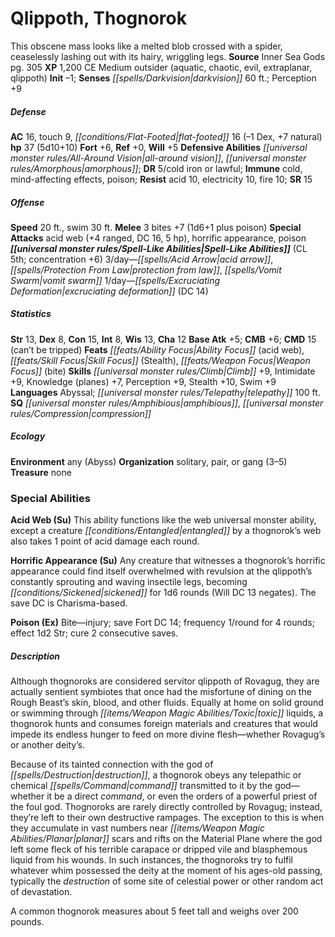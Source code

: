 ﻿---
cssclass: [monsters]
title1: Qlippoth, Thognorok
desc_short: This obscene mass looks like a melted blob crossed with a spider, ceaselessly
  lashing out with its hairy, wriggling legs.
title2: Thognorok
CR: 4
sources:
- name: Inner Sea Gods
  page: 305
  link: http://paizo.com/products/btpy94wj?Pathfinder-Campaign-Setting-Inner-Sea-Gods-Hardcover
XP: 1200
alignment: CE
size: Medium
type: outsider
subtypes:
- aquatic
- chaotic
- evil
- extraplanar
- qlippoth
initiative:
  bonus: -1
senses:
  darkvision: 60
AC:
  AC: 16
  touch: 9
  flat_footed: 16
  components:
    dex: -1
    natural: 7
HP:
  HP: 37
  long: 5d10+10
saves:
  fort: 6
  ref: 0
  will: 5
defensive_abilities:
- all-around vision
- amorphous
DR:
- amount: 5
  weakness: cold iron or lawful
immunities:
- cold
- mind-affecting effects
- poison
resistances:
  acid: 10
  electricity: 10
  fire: 10
SR: 15
speeds:
  base: 20
  swim: 30
attacks:
  melee:
  - - text: 3 bites +7 (1d6+1 plus poison)
      entries:
      - - damage: 1d6+1
        - effect: poison
      count: 3
      attack: bites
      bonus:
      - 7
  special:
  - acid web (+4 ranged, DC 16, 5 hp)
  - horrific appearance
  - poison
spell_like_abilities:
  entries:
  - name: acid arrow
    source: default
    freq: 3/day
  - name: protection from law
    source: default
    freq: 3/day
  - superscripts:
    - APG
    name: vomit swarm
    source: default
    freq: 3/day
  - superscripts:
    - UM
    name: excruciating deformation
    source: default
    freq: 1/day
    DC: 14
  sources:
  - name: default
    CL: 5
    concentration: 6
ability_scores:
  STR: 13
  DEX: 8
  CON: 15
  INT: 8
  WIS: 13
  CHA: 12
BAB: 5
CMB: 6
CMD: 15
CMD_other: can't be tripped
feats:
- name: Ability Focus (acid web)
- name: Skill Focus (Stealth)
- name: Weapon Focus (bite)
skills:
  Climb: 9
  Intimidate: 9
  Knowledge (planes): 7
  Perception: 9
  Stealth: 10
  Swim: 9
languages:
- Abyssal
- telepathy 100 ft.
special_qualities:
- amphibious
- compression
ecology:
  environment: any (Abyss)
  organization: solitary, pair, or gang (3-5)
  treasure_type: none
special_abilities:
  Acid Web (Su): This ability functions like the web universal monster ability, except
    a creature entangled by a thognorok's web also takes 1 point of acid damage each
    round.
  Horrific Appearance (Su): Any creature that witnesses a thognorok's horrific appearance
    could find itself overwhelmed with revulsion at the qlippoth's constantly sprouting
    and waving insectile legs, becoming sickened for 1d6 rounds (Will DC 13 negates).
    The save DC is Charisma-based.
  Poison (Ex): Bite-injury; save Fort DC 14; frequency 1/round for 4 rounds; effect
    1d2 Str; cure 2 consecutive saves.
desc_long: |-
  Although thognoroks are considered servitor qlippoth of Rovagug, they are actually sentient symbiotes that once had the misfortune of dining on the Rough Beast's skin, blood, and other fluids. Equally at home on solid ground or swimming through toxic liquids, a thognorok hunts and consumes foreign materials and creatures that would impede its endless hunger to feed on more divine flesh-whether Rovagug's or another deity's.

  Because of its tainted connection with the god of destruction, a thognorok obeys any telepathic or chemical command transmitted to it by the god-whether it be a direct command, or even the orders of a powerful priest of the foul god. Thognoroks are rarely directly controlled by Rovagug; instead, they're left to their own destructive rampages. The exception to this is when they accumulate in vast numbers near planar scars and rifts on the Material Plane where the god left some fleck of his terrible carapace or dripped vile and blasphemous liquid from his wounds. In such instances, the thognoroks try to fulfil whatever whim possessed the deity at the moment of his ages-old passing, typically the destruction of some site of celestial power or other random act of devastation.

  A common thognorok measures about 5 feet tall and weighs over 200 pounds.

---

# Qlippoth, Thognorok
This obscene mass looks like a melted blob crossed with a spider, ceaselessly lashing out with its hairy, wriggling legs.
**Source** Inner Sea Gods pg. 305
**XP** 1,200
CE Medium outsider (aquatic, chaotic, evil, extraplanar, qlippoth)
**Init** –1; **Senses** _[[spells/Darkvision|darkvision]]_ 60 ft.; Perception +9

##### Defense

**AC** 16, touch 9, _[[conditions/Flat-Footed|flat-footed]]_ 16 (–1 Dex, +7 natural)
**hp** 37 (5d10+10)
**Fort** +6, **Ref** +0, **Will** +5
**Defensive Abilities** _[[universal monster rules/All-Around Vision|all-around vision]]_, _[[universal monster rules/Amorphous|amorphous]]_; **DR** 5/cold iron or lawful; **Immune** cold, mind-affecting effects, poison; **Resist** acid 10, electricity 10, fire 10; **SR** 15

##### Offense
**Speed** 20 ft., swim 30 ft.
**Melee** 3 bites +7 (1d6+1 plus poison)
**Special Attacks** acid web (+4 ranged, DC 16, 5 hp), horrific appearance, poison
**_[[universal monster rules/Spell-Like Abilities|Spell-Like Abilities]]_** (CL 5th; concentration +6)
3/day—_[[spells/Acid Arrow|acid arrow]]_, _[[spells/Protection From Law|protection from law]]_, _[[spells/Vomit Swarm|vomit swarm]]_
1/day—_[[spells/Excruciating Deformation|excruciating deformation]]_ (DC 14)

##### Statistics
**Str** 13, **Dex** 8, **Con** 15, **Int** 8, **Wis** 13, **Cha** 12
**Base Atk** +5; **CMB** +6; **CMD** 15 (can’t be tripped)
**Feats** _[[feats/Ability Focus|Ability Focus]]_ (acid web), _[[feats/Skill Focus|Skill Focus]]_ (Stealth), _[[feats/Weapon Focus|Weapon Focus]]_ (bite)
**Skills** _[[universal monster rules/Climb|Climb]]_ +9, Intimidate +9, Knowledge (planes) +7, Perception +9, Stealth +10, Swim +9
**Languages** Abyssal; _[[universal monster rules/Telepathy|telepathy]]_ 100 ft.
**SQ** _[[universal monster rules/Amphibious|amphibious]]_, _[[universal monster rules/Compression|compression]]_

##### Ecology

**Environment** any (Abyss)
**Organization** solitary, pair, or gang (3–5)
**Treasure** none

### Special Abilities

**Acid Web (Su)** This ability functions like the web universal monster ability, except a creature _[[conditions/Entangled|entangled]]_ by a thognorok’s web also takes 1 point of acid damage each round.

**Horrific Appearance (Su)** Any creature that witnesses a thognorok’s horrific appearance could find itself overwhelmed with revulsion at the qlippoth’s constantly sprouting and waving insectile legs, becoming _[[conditions/Sickened|sickened]]_ for 1d6 rounds (Will DC 13 negates). The save DC is Charisma-based.

**Poison (Ex)** Bite—injury; save Fort DC 14; frequency 1/round for 4 rounds; effect 1d2 Str; cure 2 consecutive saves.

##### Description

Although thognoroks are considered servitor qlippoth of Rovagug, they are actually sentient symbiotes that once had the misfortune of dining on the Rough Beast’s skin, blood, and other fluids. Equally at home on solid ground or swimming through _[[items/Weapon Magic Abilities/Toxic|toxic]]_ liquids, a thognorok hunts and consumes foreign materials and creatures that would impede its endless hunger to feed on more divine flesh—whether Rovagug’s or another deity’s.

Because of its tainted connection with the god of _[[spells/Destruction|destruction]]_, a thognorok obeys any telepathic or chemical _[[spells/Command|command]]_ transmitted to it by the god—whether it be a direct _command_, or even the orders of a powerful priest of the foul god. Thognoroks are rarely directly controlled by Rovagug; instead, they’re left to their own destructive rampages. The exception to this is when they accumulate in vast numbers near _[[items/Weapon Magic Abilities/Planar|planar]]_ scars and rifts on the Material Plane where the god left some fleck of his terrible carapace or dripped vile and blasphemous liquid from his wounds. In such instances, the thognoroks try to fulfil whatever whim possessed the deity at the moment of his ages-old passing, typically the _destruction_ of some site of celestial power or other random act of devastation.

A common thognorok measures about 5 feet tall and weighs over 200 pounds.